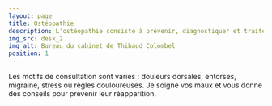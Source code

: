 ```yaml
---
layout: page
title: Ostéopathie
description: L'ostéopathie consiste à prévenir, diagnostiquer et traiter manuellement les dysfonctions du corps humain susceptibles d'en altérer l'état de santé.
img_src: desk_2
img_alt: Bureau du cabinet de Thibaud Colombel
position: 1
---
```


Les motifs de consultation sont variés : douleurs dorsales, entorses, migraine, stress ou règles douloureuses. Je soigne vos maux et vous donne des conseils pour prévenir leur réapparition.
